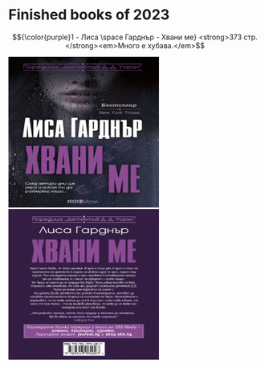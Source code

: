 <h1>Finished books of 2023</h1>
 
$${\color{purple}1 - Лиса \space Гарднър - Хвани ме} <strong>373 стр.</strong><em>Много е хубава.</em>$$

<img src='./img/LisaFront.jpg' width='300px' height='300px'> <img src='./img/LisaBack.jpg' width='300px' height='300px'>
